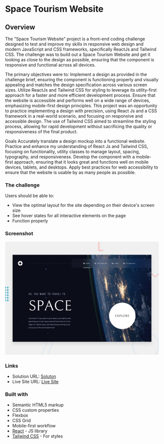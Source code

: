 # Space Tourism Website

## Overview
The "Space Tourism Website" project is a front-end coding challenge designed to test and improve my skills in responsive web design and modern JavaScript and CSS frameworks, specifically ReactJs and Tailwind CSS. The challenge was to build out a Space Tourism Website and get it looking as close to the design as possible, ensuring that the component is responsive and functional across all devices.

The primary objectives were to:
Implement a design as provided in the challenge brief, ensuring the component is functioning properly and visually appealing and matches the design specification across various screen sizes.
Utilize ReactJs and Tailwind CSS for styling to leverage its utility-first approach for a faster and more efficient development process.
Ensure that the website is accessible and performs well on a wide range of devices, emphasizing mobile-first design principles.
This project was an opportunity to practice implementing a design with precision, using React Js and a CSS framework in a real-world scenario, and focusing on responsive and accessible design. The use of Tailwind CSS aimed to streamline the styling process, allowing for rapid development without sacrificing the quality or responsiveness of the final product.

Goals
Accurately translate a design mockup into a functional website.
Practice and enhance my understanding of React Js and Tailwind CSS, focusing on functionality, utility classes to manage layout, spacing, typography, and responsiveness.
Develop the component with a mobile-first approach, ensuring that it looks great and functions well on mobile devices, tablets, and desktops.
Apply best practices for web accessibility to ensure that the website is usable by as many people as possible.

### The challenge
Users should be able to:
- View the optimal layout for the site depending on their device's screen size
- See hover states for all interactive elements on the page
- Function properly

### Screenshot

![Space Tourism Website](./screenshot/preview.jpg)


### Links

- Solution URL: [Soluton](https://github.com/Dhavisco/Space-Tourism-Website)
- Live Site URL: [Live Site](https://daviscospace-tourism-website.vercel.app/)

### Built with
- Semantic HTML5 markup
- CSS custom properties
- Flexbox
- CSS Grid
- Mobile-first workflow
- [React](https://reactjs.org/) - JS library
- [Tailwind CSS](https://tailwindcss.com/) - For styles

